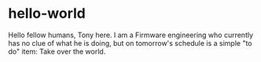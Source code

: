 # hello-world
Hello fellow humans,
Tony here. I am a Firmware engineering who currently has no clue of what he is doing, but on tomorrow's schedule is a simple "to do" item: Take over the world.

